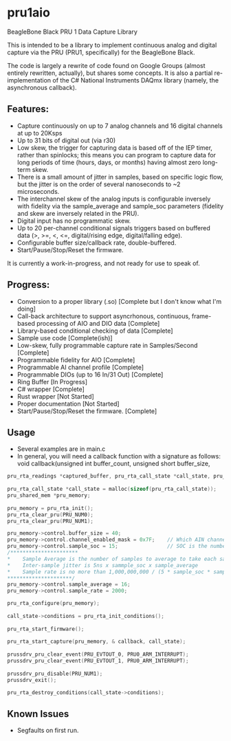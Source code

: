 # pru1aio
BeagleBone Black PRU 1 Data Capture Library

This is intended to be a library to implement continuous analog and digital capture via the PRU (PRU1, specifically) for the BeagleBone Black.

The code is largely a rewrite of code found on Google Groups (almost entirely rewritten, actually), but shares some concepts. It is also a partial re-implementation of the C# National Instruments DAQmx library (namely, the asynchronous callback).

## Features:
 - Capture continuously on up to 7 analog channels and 16 digital channels at up to 20Ksps
 - Up to 31 bits of digital out (via r30)
 - Low skew, the trigger for capturing data is based off of the IEP timer, rather than spinlocks; this means you can program to capture data for long periods of time (hours, days, or months) having almost zero long-term skew.  
 - There is a small amount of jitter in samples, based on specific logic flow, but the jitter is on the order of several nanoseconds to ~2 microseconds.  
 - The interchannel skew of the analog inputs is configurable inversely with fidelity via the sample_average and sample_soc parameters (fidelity and skew are inversely related in the PRU).
 - Digital input has no programmatic skew.
 - Up to 20 per-channel conditional signals triggers based on buffered data (>, >=, <, <=, digital/rising edge, digital/falling edge).
 - Configurable buffer size/callback rate, double-buffered.
 - Start/Pause/Stop/Reset the firmware.

It is currently a work-in-progress, and not ready for use to speak of.

## Progress:

 - Conversion to a proper library (.so) [Complete but I don't know what I'm doing]
 - Call-back architecture to support asyncrhonous, continuous, frame-based processing of AIO and DIO data [Complete]
 - Library-based conditional checking of data [Complete]
 - Sample use code [Complete(ish)]
 - Low-skew, fully programmable capture rate in Samples/Second [Complete]
 - Programmable fidelity for AIO [Complete]
 - Programmable AI channel profile [Complete]
 - Programmable DIOs (up to 16 In/31 Out) [Complete]
 - Ring Buffer [In Progress]
 - C# wrapper [Complete]
 - Rust wrapper [Not Started]
 - Proper documentation [Not Started]
 - Start/Pause/Stop/Reset the firmware. [Complete]
 
## Usage
 
  - Several examples are in main.c
  - In general, you will need a callback function with a signature as follows: void callback(unsigned int buffer_count, unsigned short buffer_size,
  ```c
pru_rta_readings *captured_buffer, pru_rta_call_state *call_state, pru_shared_mem *pru_mem);
	
pru_rta_call_state *call_state = malloc(sizeof(pru_rta_call_state));
pru_shared_mem *pru_memory;
	
pru_memory = pru_rta_init();
pru_rta_clear_pru(PRU_NUM0);
pru_rta_clear_pru(PRU_NUM1);

pru_memory->control.buffer_size = 40;
pru_memory->control.channel_enabled_mask = 0x7F;	// Which AIN channels to init
pru_memory->control.sample_soc = 15;				// SOC is the number of cycles to take each sample
/**********************
 *    Sample Average is the number of samples to average to take each sample
 *    Inter-sample jitter is 5ns x sammple_soc x sample_average
 *    Sample rate is no more than 1,000,000,000 / (5 * sample_soc * sample_average *  __builtin_popcount(channel_enabled_mask)
 *********************/
pru_memory->control.sample_average = 16;
pru_memory->control.sample_rate = 2000;	

pru_rta_configure(pru_memory);
	
call_state->conditions = pru_rta_init_conditions();
	
pru_rta_start_firmware();
	
pru_rta_start_capture(pru_memory, & callback, call_state);
	
prussdrv_pru_clear_event(PRU_EVTOUT_0, PRU0_ARM_INTERRUPT);
prussdrv_pru_clear_event(PRU_EVTOUT_1, PRU0_ARM_INTERRUPT);
	
prussdrv_pru_disable(PRU_NUM1);
prussdrv_exit();

pru_rta_destroy_conditions(call_state->conditions);
```

## Known Issues
 - Segfaults on first run.
